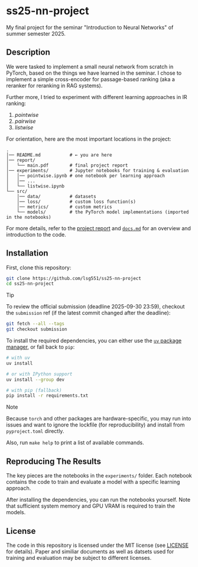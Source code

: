 # ss25-nn-project

My final project for the seminar "Introduction to Neural Networks" of summer
semester 2025.

## Description

We were tasked to implement a small neural network from scratch in PyTorch,
based on the things we have learned in the seminar. I chose to implement a
simple cross-encoder for passage-based ranking (aka a reranker for reranking
in RAG systems).

Further more, I tried to experiment with different learning approaches in IR
ranking:
1. *pointwise*
2. *pairwise*
3. *listwise*

For orientation, here are the most important locations in the project:

```
.
│── README.md           # ← you are here
│── report/  
│   └── main.pdf        # final project report
│── experiments/        # Jupyter notebooks for training & evaluation
│   │── pointwise.ipynb # one notebook per learning approach
│   │── ...
│   └── listwise.ipynb
└── src/
    │── data/           # datasets
    │── loss/           # custom loss function(s)
    │── metrics/        # custom metrics
    └── models/         # the PyTorch model implementations (imported in the notebooks)
```

For more details, refer to the [project report](./report/main.pdf) and
[`docs.md`](./docs.md) for an overview and introduction to the code.

## Installation

First, clone this repository:

```bash
git clone https://github.com/lsg551/ss25-nn-project
cd ss25-nn-project
```

> [!TIP]
> To review the official submission (deadline 2025-09-30 23:59),
> checkout the `submission` ref (if the latest commit changed after the deadline):
> ```bash
> git fetch --all --tags
> git checkout submission
> ```

To install the required dependencies, you can either use the
[`uv` package manager](https://github.com/astral-sh/uv), or fall back to `pip`:

```bash
# with uv
uv install

# or with IPython support
uv install --group dev

# with pip (fallback)
pip install -r requirements.txt
```

> [!NOTE]
> Because `torch` and other packages are hardware-specific, you may run into
> issues and want to ignore the lockfile (for reproducibility) and install
> from `pyproject.toml` directly.

Also, run `make help` to print a list of available commands.

## Reproducing The Results

The key pieces are the notebooks in the `experiments/` folder. Each notebook
contains the code to train and evaluate a model with a specific learning approach.

After installing the dependencies, you can run the notebooks yourself.
Note that sufficient system memory and GPU VRAM is required to train the models.

## License

The code in this repository is licensed under the MIT license (see
[LICENSE](./LICENSE) for details). Paper and similiar documents as well as
datsets used for training and evaluation may be subject to different licenses.